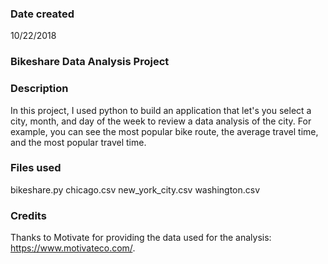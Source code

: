 ### Date created
10/22/2018

### Bikeshare Data Analysis Project

### Description
In this project, I used python to build an application that let's you select a city, month, and day of the week to review a data analysis of the city. For example, you can see the most popular bike route, the average travel time, and the most popular travel time.

### Files used
bikeshare.py
chicago.csv
new_york_city.csv
washington.csv

### Credits
Thanks to Motivate for providing the data used for the analysis: https://www.motivateco.com/.
